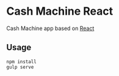 # Cash Machine React
Cash Machine app based on [React](http://facebook.github.io/react/)

## Usage
```
npm install
gulp serve
```
